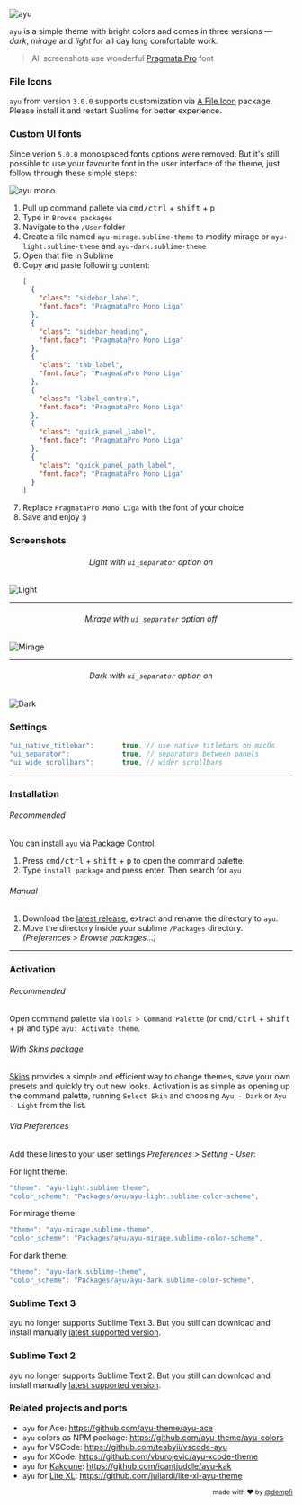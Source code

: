 ![ayu](./images/hero.png)

`ayu` is a simple theme with bright colors and comes in three versions — *dark*, *mirage* and *light* for all day long comfortable work.

> All screenshots use wonderful [Pragmata Pro](https://fsd.it/shop/fonts/pragmatapro/) font

### File Icons

`ayu` from version `3.0.0` supports customization via [A File Icon](https://github.com/SublimeText/AFileIcon) package. Please install it and restart Sublime for better experience.

### Custom UI fonts

Since verion `5.0.0` monospaced fonts options were removed. But it's still possible to use your favourite font in the
user interface of the theme, just follow through these simple steps:

![ayu mono](./images/browse.png)

1. Pull up command pallete via <kbd>cmd/ctrl</kbd> + <kbd>shift</kbd> + <kbd>p</kbd>
2. Type in `Browse packages`
3. Navigate to the `/User` folder
4. Create a file named `ayu-mirage.sublime-theme` to modify mirage or `ayu-light.sublime-theme` and `ayu-dark.sublime-theme`
5. Open that file in Sublime
6. Copy and paste following content:
   ```json
   [
     {
       "class": "sidebar_label",
       "font.face": "PragmataPro Mono Liga"
     },
     {
       "class": "sidebar_heading",
       "font.face": "PragmataPro Mono Liga"
     },
     {
       "class": "tab_label",
       "font.face": "PragmataPro Mono Liga"
     },
     {
       "class": "label_control",
       "font.face": "PragmataPro Mono Liga"
     },
     {
       "class": "quick_panel_label",
       "font.face": "PragmataPro Mono Liga"
     },
     {
       "class": "quick_panel_path_label",
       "font.face": "PragmataPro Mono Liga"
     }
   ]
   ```
7. Replace `PragmataPro Mono Liga` with the font of your choice
8. Save and enjoy :)

### Screenshots

<h6 align='center'>Light with <code>ui_separator</code> option on</h6>

![Light](images/light-separator.png)

---


<h6 align='center'>Mirage with <code>ui_separator</code> option off</h6>

![Mirage](images/mirage-no-separator.png)

---

<h6 align='center'>Dark with <code>ui_separator</code> option on</h6>

![Dark](images/dark-separator.png)

### Settings

```js
"ui_native_titlebar":       true, // use native titlebars on macOs
"ui_separator":             true, // separators between panels
"ui_wide_scrollbars":       true, // wider scrollbars
```

---

### Installation

###### Recommended

You can install `ayu` via [Package Control](https://packagecontrol.io/).

1. Press <kbd>cmd/ctrl</kbd> + <kbd>shift</kbd> + <kbd>p</kbd> to open the command palette.
2. Type `install package` and press enter. Then search for `ayu`

###### Manual

1. Download the [latest release](https://github.com/dempfi/ayu/releases/latest), extract and rename the directory to `ayu`.
2. Move the directory inside your sublime `/Packages` directory. *(Preferences > Browse packages...)*

---

### Activation

###### Recommended

Open command palette via `Tools > Command Palette` (or <kbd>cmd/ctrl</kbd> + <kbd>shift</kbd> + <kbd>p</kbd>) and type `ayu: Activate theme`.


###### With Skins package

[Skins](https://packagecontrol.io/packages/Skins) provides a simple and efficient way to change themes, save your own presets and quickly try out new looks. Activation is as simple as opening up the command palette, running `Select Skin` and choosing `Ayu - Dark` or `Ayu - Light` from the list.


###### Via Preferences

Add these lines to your user settings *Preferences > Setting - User*:

For light theme:

```js
"theme": "ayu-light.sublime-theme",
"color_scheme": "Packages/ayu/ayu-light.sublime-color-scheme",
```

For mirage theme:

```js
"theme": "ayu-mirage.sublime-theme",
"color_scheme": "Packages/ayu/ayu-mirage.sublime-color-scheme",
```

For dark theme:

```js
"theme": "ayu-dark.sublime-theme",
"color_scheme": "Packages/ayu/ayu-dark.sublime-color-scheme",
```

### Sublime Text 3
ayu no longer supports Sublime Text 3. But you still can download
and install manually [latest supported version](https://github.com/dempfi/ayu/releases/tag/v5.1.0).

### Sublime Text 2

ayu no longer supports Sublime Text 2. But you still can download
and install manually [latest supported version](https://github.com/dempfi/ayu/releases/tag/3.2.2).

### Related projects and ports

- `ayu` for Ace: https://github.com/ayu-theme/ayu-ace
- `ayu` colors as NPM package: https://github.com/ayu-theme/ayu-colors
- `ayu` for VSCode: https://github.com/teabyii/vscode-ayu
- `ayu` for XCode: https://github.com/vburojevic/ayu-xcode-theme
- `ayu` for [Kakoune](https://github.com/mawww/kakoune): https://github.com/icantjuddle/ayu-kak
- `ayu` for [Lite XL](https://github.com/lite-xl/lite-xl): https://github.com/juliardi/lite-xl-ayu-theme

<div align="right"><sup>
  made with ❤️ by <a href="https://github.com/dempfi">@dempfi</a>
</sup></div>
